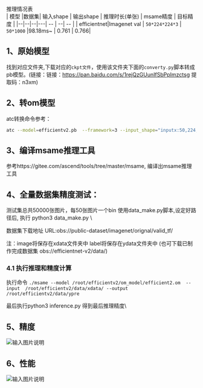 推理情况表   
| 模型 |数据集| 输入shape | 输出shape | 推理时长(单张) | msame精度 | 目标精度 |
|--|--|--|---| -- | --| -- |
| efficientnet|Imagenet val  | `50*224*224*3` | `50*1000`  |98.18ms~ | 0.761 | 0.766| 

## 1、原始模型
找到对应文件夹,下载对应的`ckpt文件`，使用该文件夹下面的`converty.py`脚本转成pb模型。(链接：链接：https://pan.baidu.com/s/1rejQzGUunIfSbPpImzctsg 
提取码：n3xm)

## 2、转om模型

atc转换命令参考：

```sh
atc --model=efficientv2.pb  --framework=3 --input_shape="inputx:50,224,224,3" --output=./om_model/efficient2 --out_nodes="logits:0" --soc_version=Ascend310

```

## 3、编译msame推理工具
参考https://gitee.com/ascend/tools/tree/master/msame, 编译出msame推理工具


## 4、全量数据集精度测试：

测试集总共50000张图片，每50张图片一个bin
使用data_make.py脚本,设定好路径后,
执行 python3 data_make.py \

数据集下载地址
URL:obs://public-dataset/imagenet/orignal/valid_tf/


注：image将保存在xdata文件夹中 label将保存在ydata文件夹中
(也可下载已制作完成数据集 obs://efficientnet-v2/data/)

### 4.1 执行推理和精度计算

  
执行命令 `./msame --model /root/efficientv2/om_model/efficient2.om  --input  /root/efficientv2/data/xdata/ --output /root/efficientv2/data/ypre
`

最后执行python3  inference.py 
得到最后推理精度\

## 5、精度
![输入图片说明](https://images.gitee.com/uploads/images/2021/0918/120447_04e94974_8376014.png "efficientv2.PNG")

## 6、性能

![输入图片说明](https://images.gitee.com/uploads/images/2021/0918/120453_51fb259d_8376014.png "efficient_inference.PNG")